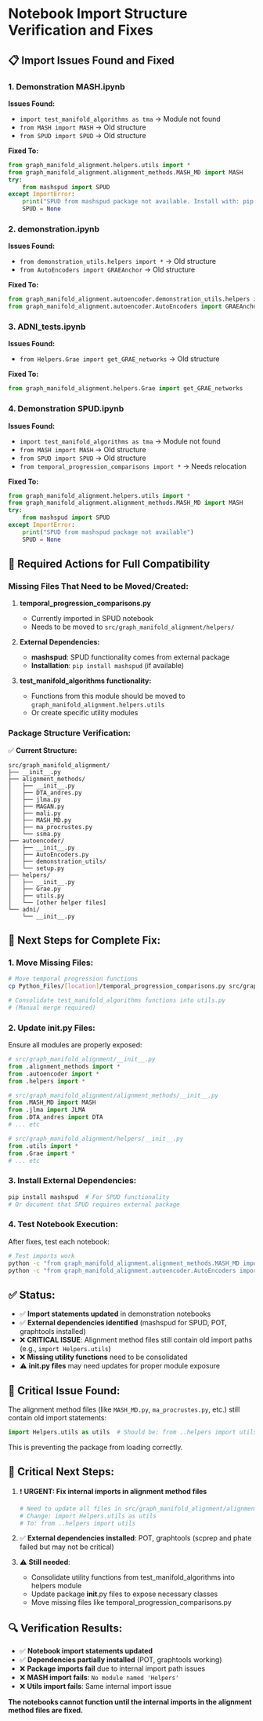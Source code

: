 # Notebook Import Structure Verification and Fixes

## 📋 Import Issues Found and Fixed

### 1. **Demonstration MASH.ipynb**
**Issues Found:**
- `import test_manifold_algorithms as tma` → Module not found
- `from MASH import MASH` → Old structure
- `from SPUD import SPUD` → Old structure

**Fixed To:**
```python
from graph_manifold_alignment.helpers.utils import *
from graph_manifold_alignment.alignment_methods.MASH_MD import MASH
try:
    from mashspud import SPUD
except ImportError:
    print("SPUD from mashspud package not available. Install with: pip install mashspud")
    SPUD = None
```

### 2. **demonstration.ipynb**
**Issues Found:**
- `from demonstration_utils.helpers import *` → Old structure
- `from AutoEncoders import GRAEAnchor` → Old structure

**Fixed To:**
```python
from graph_manifold_alignment.autoencoder.demonstration_utils.helpers import *
from graph_manifold_alignment.autoencoder.AutoEncoders import GRAEAnchor
```

### 3. **ADNI_tests.ipynb**
**Issues Found:**
- `from Helpers.Grae import get_GRAE_networks` → Old structure

**Fixed To:**
```python
from graph_manifold_alignment.helpers.Grae import get_GRAE_networks
```

### 4. **Demonstration SPUD.ipynb**
**Issues Found:**
- `import test_manifold_algorithms as tma` → Module not found
- `from MASH import MASH` → Old structure
- `from SPUD import SPUD` → Old structure
- `from temporal_progression_comparisons import *` → Needs relocation

**Fixed To:**
```python
from graph_manifold_alignment.helpers.utils import *
from graph_manifold_alignment.alignment_methods.MASH_MD import MASH
try:
    from mashspud import SPUD
except ImportError:
    print("SPUD from mashspud package not available")
    SPUD = None
```

## 🔧 **Required Actions for Full Compatibility**

### **Missing Files That Need to be Moved/Created:**

1. **temporal_progression_comparisons.py**
   - Currently imported in SPUD notebook
   - Needs to be moved to `src/graph_manifold_alignment/helpers/`

2. **External Dependencies:**
   - **mashspud**: SPUD functionality comes from external package
   - **Installation**: `pip install mashspud` (if available)

3. **test_manifold_algorithms functionality:**
   - Functions from this module should be moved to `graph_manifold_alignment.helpers.utils`
   - Or create specific utility modules

### **Package Structure Verification:**

✅ **Current Structure:**
```
src/graph_manifold_alignment/
├── __init__.py
├── alignment_methods/
│   ├── __init__.py
│   ├── DTA_andres.py
│   ├── jlma.py
│   ├── MAGAN.py
│   ├── mali.py
│   ├── MASH_MD.py
│   ├── ma_procrustes.py
│   └── ssma.py
├── autoencoder/
│   ├── __init__.py
│   ├── AutoEncoders.py
│   ├── demonstration_utils/
│   └── setup.py
├── helpers/
│   ├── __init__.py
│   ├── Grae.py
│   ├── utils.py
│   └── [other helper files]
└── adni/
    └── __init__.py
```

## 🚀 **Next Steps for Complete Fix:**

### **1. Move Missing Files:**
```bash
# Move temporal progression functions
cp Python_Files/[location]/temporal_progression_comparisons.py src/graph_manifold_alignment/helpers/

# Consolidate test_manifold_algorithms functions into utils.py
# (Manual merge required)
```

### **2. Update __init__.py Files:**
Ensure all modules are properly exposed:

```python
# src/graph_manifold_alignment/__init__.py
from .alignment_methods import *
from .autoencoder import *
from .helpers import *

# src/graph_manifold_alignment/alignment_methods/__init__.py
from .MASH_MD import MASH
from .jlma import JLMA
from .DTA_andres import DTA
# ... etc

# src/graph_manifold_alignment/helpers/__init__.py
from .utils import *
from .Grae import *
# ... etc
```

### **3. Install External Dependencies:**
```bash
pip install mashspud  # For SPUD functionality
# Or document that SPUD requires external package
```

### **4. Test Notebook Execution:**
After fixes, test each notebook:
```bash
# Test imports work
python -c "from graph_manifold_alignment.alignment_methods.MASH_MD import MASH; print('MASH import works')"
python -c "from graph_manifold_alignment.autoencoder.AutoEncoders import GRAEAnchor; print('AutoEncoder import works')"
```

## ✅ **Status:**

- ✅ **Import statements updated** in demonstration notebooks
- ✅ **External dependencies identified** (mashspud for SPUD, POT, graphtools installed)
- ❌ **CRITICAL ISSUE**: Alignment method files still contain old import paths (e.g., `import Helpers.utils`)
- ❌ **Missing utility functions** need to be consolidated
- ⚠️ **__init__.py files** may need updates for proper module exposure

## 🚨 **Critical Issue Found:**

The alignment method files (like `MASH_MD.py`, `ma_procrustes.py`, etc.) still contain old import statements:
```python
import Helpers.utils as utils  # Should be: from ..helpers import utils
```

This is preventing the package from loading correctly.

## 📝 **Critical Next Steps:**

1. ❗ **URGENT: Fix internal imports in alignment method files**
   ```bash
   # Need to update all files in src/graph_manifold_alignment/alignment_methods/
   # Change: import Helpers.utils as utils
   # To: from ..helpers import utils
   ```

2. ✅ **External dependencies installed**: POT, graphtools (scprep and phate failed but may not be critical)

3. ⚠️ **Still needed**:
   - Consolidate utility functions from test_manifold_algorithms into helpers module
   - Update package __init__.py files to expose necessary classes
   - Move missing files like temporal_progression_comparisons.py

## 🔍 **Verification Results:**

- ✅ **Notebook import statements updated**
- ✅ **Dependencies partially installed** (POT, graphtools working)
- ❌ **Package imports fail** due to internal import path issues
- ❌ **MASH import fails**: `No module named 'Helpers'`
- ❌ **Utils import fails**: Same internal import issue

**The notebooks cannot function until the internal imports in the alignment method files are fixed.**
